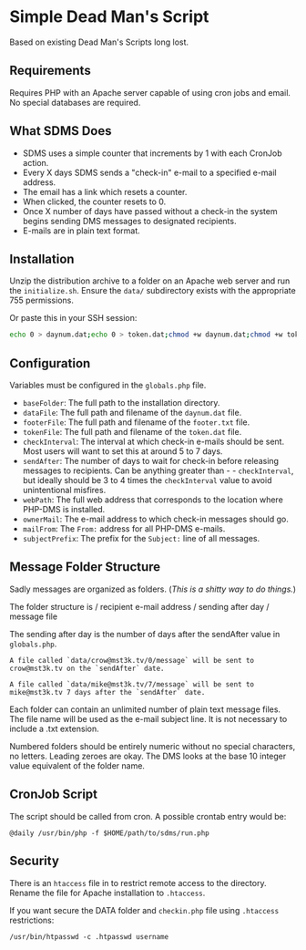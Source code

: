 # Simple Dead Man's Script

Based on existing Dead Man's Scripts long lost.

## Requirements

Requires PHP with an Apache server capable of using cron jobs and email. No special databases are required.


## What SDMS Does
- SDMS uses a simple counter that increments by 1 with each CronJob action.
- Every X days SDMS sends a "check-in" e-mail to a specified e-mail address.
- The email has a link which resets a counter.
- When clicked, the counter resets to 0.
- Once X number of days have passed without a check-in the system begins sending DMS messages to designated recipients.
- E-mails are in plain text format.


## Installation

Unzip the distribution archive to a folder on an Apache web server and run the `initialize.sh`. Ensure the `data/` subdirectory exists with the appropriate 755 permissions.

Or paste this in your SSH session:
```sh
echo 0 > daynum.dat;echo 0 > token.dat;chmod +w daynum.dat;chmod +w token.dat;[ -d data ] || mkdir data;echo order deny,allow > data/.htaccess;echo deny from all >> data/.htaccess;
```


## Configuration

Variables must be configured in the `globals.php` file.

- `baseFolder`: The full path to the installation directory.
- `dataFile`: The full path and filename of the `daynum.dat` file.
- `footerFile`: The full path and filename of the `footer.txt` file.
- `tokenFile`: The full path and filename of the `token.dat` file.
- `checkInterval`: The interval at which check-in e-mails should be sent.  Most users will want to set this at around 5 to 7 days.
- `sendAfter`: The number of days to wait for check-in before releasing messages to recipients.  Can be anything greater than - - `checkInterval`, but ideally should be 3 to 4 times the `checkInterval` value to avoid unintentional misfires.
- `webPath`: The full web address that corresponds to the location where PHP-DMS is installed.
- `ownerMail`: The e-mail address to which check-in messages should go.
- `mailFrom`: The `From:` address for all PHP-DMS e-mails.
- `subjectPrefix`: The prefix for the `Subject:` line of all messages.


## Message Folder Structure

Sadly messages are organized as folders. (*This is a shitty way to do things.*)

The folder structure is / recipient e-mail address / sending after day / message file

The sending after day is the number of days after the sendAfter value in `globals.php`.

```
A file called `data/crow@mst3k.tv/0/message` will be sent to crow@mst3k.tv on the `sendAfter` date.
```
```
A file called `data/mike@mst3k.tv/7/message` will be sent to mike@mst3k.tv 7 days after the `sendAfter` date.
```

Each folder can contain an unlimited number of plain text message files.  The file name will be used as the e-mail subject line. It is not necessary to include a .txt extension.

Numbered folders should be entirely numeric without no special characters, no letters. Leading zeroes are okay. The DMS looks at the base 10 integer value equivalent of the folder name.

## CronJob Script

The script should be called from cron.  A possible crontab entry would be:

    @daily /usr/bin/php -f $HOME/path/to/sdms/run.php

## Security

There is an `htaccess` file in to restrict remote access to the directory. Rename the file for Apache installation to `.htaccess`.

If you want secure the DATA folder and `checkin.php` file using `.htaccess` restrictions:
```
/usr/bin/htpasswd -c .htpasswd username
```
